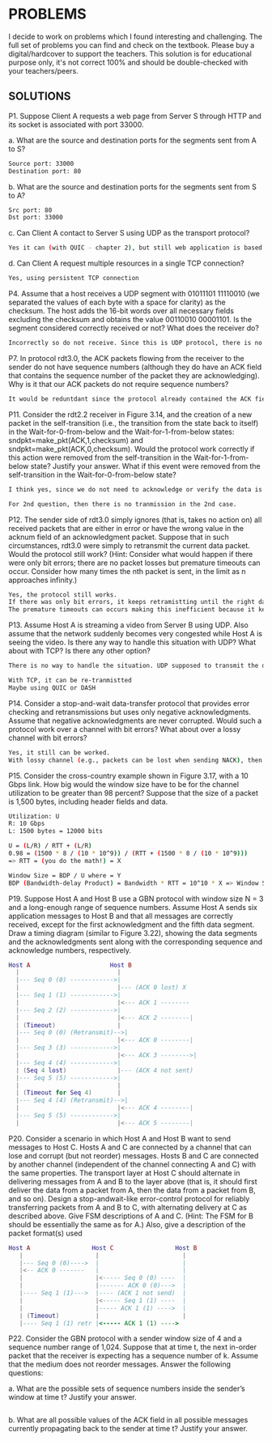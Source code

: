 # PROBLEMS
I decide to work on problems which I found interesting and challenging. The full set of problems you can find and check on the textbook. Please buy a digital/hardcover to support the teachers. This solution is for educational purpose only, it's not correct 100% and should be double-checked with your teachers/peers. 

## SOLUTIONS 
P1. Suppose Client A requests a web page from Server S through HTTP and its
socket is associated with port 33000.

a. What are the source and destination ports for the segments sent from A to S?
```sh
Source port: 33000
Destination port: 80 
```

b. What are the source and destination ports for the segments sent from S to A?
```sh
Src port: 80
Dst port: 33000 
```
c. Can Client A contact to Server S using UDP as the transport protocol?
```sh
Yes it can (with QUIC - chapter 2), but still web application is based on TCP
```
d. Can Client A request multiple resources in a single TCP connection?
```sh
Yes, using persistent TCP connection 
```

P4. Assume that a host receives a UDP segment with 01011101 11110010 (we separated the values of each byte with a space for clarity) as the checksum. The host adds the 16-bit words over all necessary fields excluding the checksum and obtains the value 00110010 00001101. Is the segment considered correctly received or not? What does the receiver do?
```sh
Incorrectly so do not receive. Since this is UDP protocol, there is no re-tranmission, therefore it just drops the packet. 
```
P7. In protocol rdt3.0, the ACK packets flowing from the receiver to the
sender do not have sequence numbers (although they do have an ACK field
that contains the sequence number of the packet they are acknowledging).
Why is it that our ACK packets do not require sequence numbers?
```sh
It would be reduntdant since the protocol already contained the ACK field with number in each packet.
```

P11. Consider the rdt2.2 receiver in Figure 3.14, and the creation of a new packet in the self-transition (i.e., the transition from the state back to itself) in the Wait-for-0-from-below and the Wait-for-1-from-below states: sndpkt=make_pkt(ACK,1,checksum) and sndpkt=make_pkt(ACK,0,checksum). Would the protocol work correctly if this action were removed from the self-transition in the Wait-for-1-from-below state? Justify your answer. What if this event were removed from the self-transition in the Wait-for-0-from-below state? 
```sh
I think yes, since we do not need to acknowledge or verify the data is correct or not to the receiver. 

For 2nd question, then there is no tranmission in the 2nd case. 
```

P12. The sender side of rdt3.0 simply ignores (that is, takes no action on) all received packets that are either in error or have the wrong value in the acknum field of an acknowledgment packet. Suppose that in such circumstances, rdt3.0 were simply to retransmit the current data packet. Would the protocol still work? (Hint: Consider what would happen if there were only bit errors; there are no packet losses but premature timeouts can occur. Consider how many times the nth packet is sent, in the limit as n approaches infinity.)
```sh
Yes, the protocol still works. 
If there was only bit errors, it keeps retramistting until the right data is coming. 
The premature timeouts can occurs making this inefficient because it keeps retramissting the current data packet even when it's not necessary. 
```

P13. Assume Host A is streaming a video from Server B using UDP. Also assume that the network suddenly becomes very congested while Host A is seeing the video. Is there any way to handle this situation with UDP? What about with TCP? Is there any other option?
```sh
There is no way to handle the situation. UDP supposed to transmit the data as fast as possible and accepting the packet loss. 

With TCP, it can be re-tranmistted 
Maybe using QUIC or DASH
```

P14. Consider a stop-and-wait data-transfer protocol that provides error checking and retransmissions but uses only negative acknowledgments. Assume
that negative acknowledgments are never corrupted. Would such a protocol
work over a channel with bit errors? What about over a lossy channel with bit
errors?
```sh
Yes, it still can be worked. 
With lossy channel (e.g., packets can be lost when sending NACK), then it will cause a delay because sender must wait for the NACK. This can leads to indefinite time. 
```

P15. Consider the cross-country example shown in Figure 3.17, with a 10 Gbps
link. How big would the window size have to be for the channel utilization to
be greater than 98 percent? Suppose that the size of a packet is 1,500 bytes,
including header fields and data.
```sh
Utilization: U 
R: 10 Gbps 
L: 1500 bytes = 12000 bits

U = (L/R) / RTT + (L/R)
0.98 = (1500 * 8 / (10 * 10^9)) / (RTT + (1500 * 8 / (10 * 10^9)))
=> RTT = (you do the math!) = X 

Window Size = BDP / U where = Y
BDP (Bandwidth-delay Product) = Bandwidth * RTT = 10^10 * X => Window Size = Y / U 
```

P19. Suppose Host A and Host B use a GBN protocol with window size N = 3 and a long-enough range of sequence numbers. Assume Host A sends six application messages to Host B and that all messages are correctly received, except for the first acknowledgment and the fifth data segment. Draw a timing diagram (similar to Figure 3.22), showing the data segments and the acknowledgments sent along with the corresponding sequence and acknowledge numbers, respectively.
```lua
Host A                      Host B
  |                           |
  |--- Seq 0 (0) ------------>|
  |                           |--- (ACK 0 lost) X
  |--- Seq 1 (1) ------------>|
  |                           |<--- ACK 1 --------
  |--- Seq 2 (2) ------------>|
  |                           |<--- ACK 2 --------|
  | (Timeout)                 |
  |--- Seq 0 (0) (Retransmit)-->|
  |                           |<--- ACK 0 --------|
  |--- Seq 3 (3) ------------>|
  |                           |<--- ACK 3 -------->|
  |--- Seq 4 (4) ------------>|
  | (Seq 4 lost)              |--- (ACK 4 not sent)
  |--- Seq 5 (5) ------------>|
  |                           |
  | (Timeout for Seq 4)       |
  |--- Seq 4 (4) (Retransmit)-->|
  |                           |<--- ACK 4 --------|
  |--- Seq 5 (5) ------------>|
  |                           |<--- ACK 5 --------|

```

P20. Consider a scenario in which Host A and Host B want to send messages to
Host C. Hosts A and C are connected by a channel that can lose and corrupt
(but not reorder) messages. Hosts B and C are connected by another channel
(independent of the channel connecting A and C) with the same properties.
The transport layer at Host C should alternate in delivering messages from
A and B to the layer above (that is, it should first deliver the data from a packet
from A, then the data from a packet from B, and so on). Design a stop-andwait-like error-control protocol for reliably transferring packets from A and
B to C, with alternating delivery at C as described above. Give FSM descriptions of A and C. (Hint: The FSM for B should be essentially the same as
for A.) Also, give a description of the packet format(s) used
```lua
Host A                 Host C                 Host B 
   |                    |                       |
   |--- Seq 0 (0)---->  |                       |
   |<-- ACK 0 -------   |                       |
   |                    |<----- Seq 0 (0) ----  |
   |                    |------- ACK 0 (0)--->  |
   |---- Seq 1 (1)--->  |---- (ACK 1 not send)  |                           
   |                    |<----- Seq 1 (1) ----  | 
   |                    |----- ACK 1 (1) ---->  |
   | (Timeout)          |                       |
   |---- Seq 1 (1) retr |<----- ACK 1 (1) ---->
```

P22. Consider the GBN protocol with a sender window size of 4 and a sequence number range of 1,024. Suppose that at time t, the next in-order packet that the receiver is expecting has a sequence number of k. Assume that the medium does not reorder messages. Answer the following questions:

a. What are the possible sets of sequence numbers inside the sender’s window at time t? Justify your answer.
```sh

```
b. What are all possible values of the ACK field in all possible messages currently propagating back to the sender at time t? Justify your answer.
```sh

```
